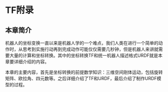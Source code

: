 # TF附录

## 本章简介
机器人的坐标变换一直以来是机器人学的一个难点，我们人类在进行一个简单的动作时，从思考到实施行动再到完成动作可能仅仅需要几秒钟，但是机器人来讲就需要大量的计算和坐标转换。其中的坐标转换TF和统一机器人描述格式URDF就是本章要详细介绍的内容。


本章的主要内容，首先是坐标转换的前提数学知识：三维空间刚体运动，包括旋转矩阵、欧拉角、四元数等。之后详细介绍了TF和URDF，最后介绍了制作URDF模型的过程。

